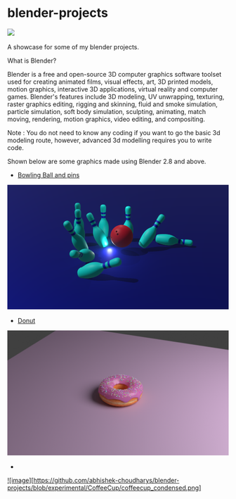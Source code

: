 # blender-projects

![](https://visitor-badge.glitch.me/badge?page_id=abhishek-choudharys.blender-projects)

A showcase for some of my blender projects.

What is Blender?

Blender is a free and open-source 3D computer graphics software toolset used for creating animated films, visual effects, art, 3D printed models, motion graphics, interactive 3D applications, virtual reality and computer games. Blender's features include 3D modeling, UV unwrapping, texturing, raster graphics editing, rigging and skinning, fluid and smoke simulation, particle simulation, soft body simulation, sculpting, animating, match moving, rendering, motion graphics, video editing, and compositing. 

Note : You do not need to know any coding if you want to go the basic 3d modeling route, however, advanced 3d modelling requires you to write code.

Shown below are some graphics made using Blender 2.8 and above.

- <a href="https://github.com/abhishek-choudharys/blender-projects/tree/main/BowlingBall">Bowling Ball and pins</a>

![image](https://github.com/abhishek-choudharys/blender-projects/blob/main/BowlingBall/bowlingBallAndPins.png?raw=true)

- <a href="https://github.com/abhishek-choudharys/blender-projects/tree/main/Donut">Donut</a>

![image](https://github.com/abhishek-choudharys/blender-projects/blob/experimental/Donut/donut_render.png)

- <a href = "https://github.com/abhishek-choudharys/blender-projects/blob/experimental/CoffeeCup">
![image][https://github.com/abhishek-choudharys/blender-projects/blob/experimental/CoffeeCup/coffeecup_condensed.png]
